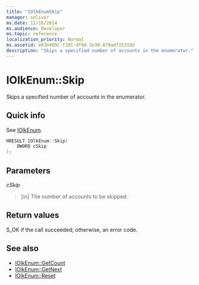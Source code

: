 ```yaml
---
title: "IOlkEnumSkip"
manager: soliver
ms.date: 11/16/2014
ms.audience: Developer
ms.topic: reference
localization_priority: Normal
ms.assetid: e83e409c-f201-df9d-5e30-879adf15318d
description: "Skips a specified number of accounts in the enumerator."
---
```


# IOlkEnum::Skip

Skips a specified number of accounts in the enumerator.
  
## Quick info

See [IOlkEnum](iolkenum.md).
  
```cpp
HRESULT IOlkEnum::Skip(  
    DWORD cSkip 
);
```

## Parameters

_cSkip_
  
> [in] The number of accounts to be skipped.
    
## Return values

S_OK if the call succeeded; otherwise, an error code.
  
## See also

- [IOlkEnum::GetCount](iolkenum-getcount.md) 
- [IOlkEnum::GetNext](iolkenum-getnext.md)  
- [IOlkEnum::Reset](iolkenum-reset.md)

